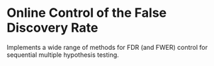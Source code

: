 # Online Control of the False Discovery Rate

Implements a wide range of methods for FDR (and FWER) control for sequential multiple hypothesis testing.
